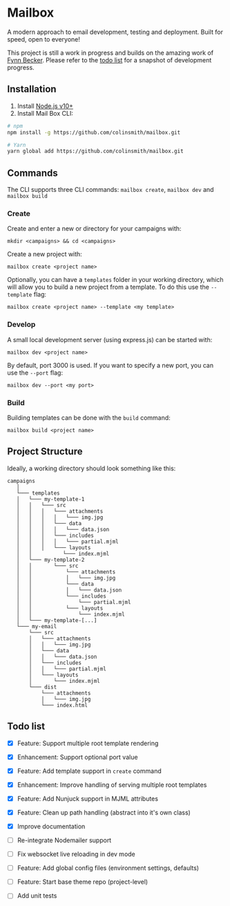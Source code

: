 # Mailbox

A modern approach to email development, testing and deployment. Built for speed, open to everyone!

This project is still a work in progress and builds on the amazing work of [Fynn Becker](https://github.com/mvsde/mailbox). Please refer to the [todo list](#todo-list) for a snapshot of development progress.


## Installation

1. Install [Node.js v10+](https://nodejs.org)
2. Install Mail Box CLI:

```bash
# npm
npm install -g https://github.com/colinsmith/mailbox.git

# Yarn
yarn global add https://github.com/colinsmith/mailbox.git
```

## Commands

The CLI supports three CLI commands: `mailbox create`, `mailbox dev` and `mailbox build`

### Create

Create and enter a new or directory for your campaigns with:

`mkdir <campaigns> && cd <campaigns>`

Create a new project with:

`mailbox create <project name>`

Optionally, you can have a `templates` folder in your working directory, which will allow you to build a new project from a template. To do this use the `--template` flag:

`mailbox create <project name> --template <my template>`

### Develop

A small local development server (using express.js) can be started with:

`mailbox dev <project name>`

By default, port 3000 is used. If you want to specify a new port, you can use the `--port` flag:

`mailbox dev --port <my port>`

### Build

Building templates can be done with the `build` command:

`mailbox build <project name>`


## Project Structure

Ideally, a working directory should look something like this:

```
campaigns
   │
   └─── templates
   │   └─── my-template-1
   │   │   └─── src
   │   │   │   └─── attachments
   │   │   │   │   └─── img.jpg
   │   │   │   └─── data
   │   │   │   │   └─── data.json
   │   │   │   └─── includes
   │   │   │   │   └─── partial.mjml
   │   │   │   └─── layouts
   │   │          └─── index.mjml
   │   └─── my-template-2
   │   │       └─── src
   │   │           └─── attachments
   │   │           │   └─── img.jpg
   │   │           └─── data
   │   │           │   └─── data.json
   │   │           └─── includes
   │   │               └─── partial.mjml
   │   │           └─── layouts
   │   │               └─── index.mjml
   │   └─── my-template-[...]
   └─── my-email
       └─── src
       │   └─── attachments
       │   │   └─── img.jpg
       │   └─── data
       │   │   └─── data.json
       │   └─── includes
       │   │   └─── partial.mjml
       │   └─── layouts
       │       └─── index.mjml
       └─── dist
           └─── attachments
           │   └─── img.jpg
           └─── index.html
```

## Todo list

- [x] Feature: Support multiple root template rendering
- [x] Enhancement: Support optional port value
- [x] Feature: Add template support in `create` command
- [x] Enhancement: Improve handling of serving multiple root templates
- [x] Feature: Add Nunjuck support in MJML attributes
- [x] Feature: Clean up path handling (abstract into it's own class)
- [x] Improve documentation

- [ ] Re-integrate Nodemailer support
- [ ] Fix websocket live reloading in dev mode
- [ ] Feature: Add global config files (environment settings, defaults)
- [ ] Feature: Start base theme repo (project-level)
- [ ] Add unit tests